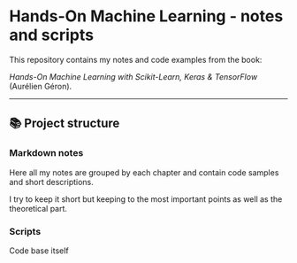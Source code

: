 # Hands-On Machine Learning - notes and scripts

This repository contains my notes and code examples from the book:

*Hands-On Machine Learning with Scikit-Learn, Keras & TensorFlow* (Aurélien Géron).  

---

## 📚 Project structure

### Markdown notes 

Here all my notes are grouped by each chapter and contain code samples
and short descriptions.

I try to keep it short but keeping to the most important points as well as the theoretical part.

### Scripts 

Code base itself



